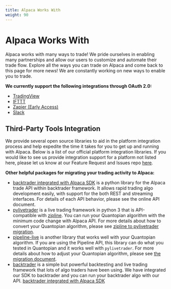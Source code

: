 ```yaml
---
title: Alpaca Works With
weight: 90
---
```


# Alpaca Works With
Alpaca works with many ways to trade! We pride ourselves in enabling many partnerships and allow our users to customize and automate their trade flow. Explore all the ways you can trade on Alpaca and come back to this page for more news! We are constantly working on new ways to enable you to trade.

**We currently support the following integrations through OAuth 2.0:**

* [TradingView](https://tradingview.com/broker/Alpaca)
* [IFTTT](https://ifttt.com/alpaca)
* [Zapier (Early Access)](https://zapier.com/apps/alpaca/integrations)
* [Slack](./alpaca-for-slack)


## Third-Party Tools Integration
We provide several open source libraries to aid in the platform integration process and help expedite the time it takes for you to get up and running with Alpaca. Below is a list of our official platform integration libraries. If you would like to see us provide integration support for a platform not listed here, please let us know at our Feature Request and Issues repo
[here](https://github.com/alpacahq/Alpaca-API).


**Other helpful packages for migrating your trading activity to Alpaca:**

* [backtrader integrated with Alpaca SDK](https://github.com/alpacahq/alpaca-backtrader-api/) is a python library for the Alpaca trade API within backtrader framework. It allows rapid trading algo development easily, with support for the both REST and streaming interfaces. For details of each API behavior, please see the online API document.
* [pylivetrader](https://github.com/alpacahq/pylivetrader/) is a live trading framework in
python 3 that is API-compatible with [zipline](https://github.com/quantopian/zipline/). You can run your Quantopian algorithm with the minimum code change with Alpaca API. For more details about how to convert your Quantopian algorithm, please see
[zipline to pylivetrader migration](./zipline-to-pylivetrader/).
* [pipeline-live](https://github.com/alpacahq/pipeline-live/) is another library
that works well with your Quantopian algorithm. If you are using the Pipeline API, this library can do what you tested in Quantopian and it works well with `pylivetrader`. For more details about how to adjust your Quantopian algorithm, please see [the migration document](./quantopian-to-pipeline-live/).
* [backtrader](https://github.com/backtrader/backtrader/) is a simple but powerful backtesting and live trading framework that lots of algo traders have been using. We have integrated our SDK to backtrader
and you can run your backtrader algo with our API. [backtrader integrated with Alpaca SDK](https://github.com/alpacahq/alpaca-backtrader-api/)
